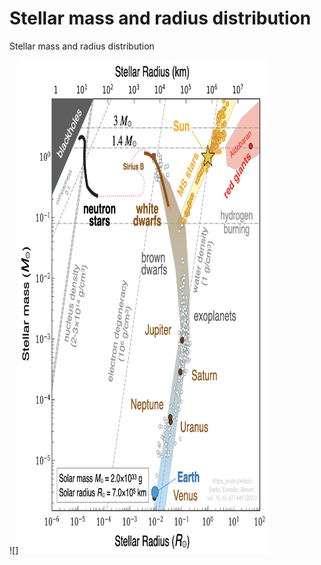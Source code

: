 # Stellar mass and radius distribution 
Stellar mass and radius distribution

![]<img src="https://github.com/tenoto/stellar_mass_and_radius/raw/main/fig_english/stellar_mass_radius_v210211en_copyright.jpeg" width="400" height="790">
